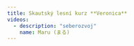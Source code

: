 ```yaml
---
title: Skautský lesní kurz **Veronica**
videos:
  - description: "seberozvoj"
    name: Maru (まる)
---
```

